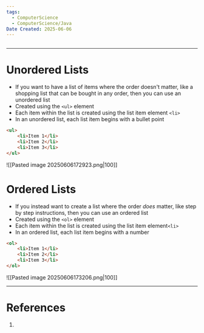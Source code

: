 ```yaml
---
tags:
  - ComputerScience
  - ComputerScience/Java
Date Created: 2025-06-06
---
```

```table-of-contents
```
---
# Unordered Lists
- If you want to have a list of items where the order doesn't matter, like a shopping list that can be bought in any order, then you can use an unordered list
- Created using the `<ul>` element
- Each item within the list is created using the list item element `<li>`
- In an unordered list, each list item begins with a bullet point
```html
<ul>
	<li>Item 1</li>
	<li>Item 2</li>
	<li>Item 3</li>
</ul>
```
![[Pasted image 20250606172923.png|100]]
# Ordered Lists
- If you instead want to create a list where the order *does* matter, like step by step instructions, then you can use an ordered list
- Created using the `<ol>` element
- Each item within the list is created using the list item element`<li>`
- In an ordered list, each list item begins with a number
```html
<ol>
	<li>Item 1</li>
	<li>Item 2</li>
	<li>Item 3</li>
</ol>
```
![[Pasted image 20250606173206.png|100]]

---
# References
1. 